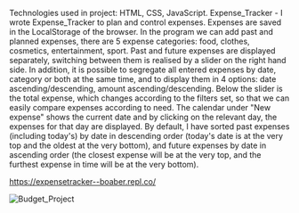 Technologies used in project: HTML, CSS, JavaScript.
Expense_Tracker - I wrote Expense_Tracker to plan and control expenses. Expenses are saved in the LocalStorage of the browser. In the program we can add past and planned expenses, there are 5 expense categories: food, clothes, cosmetics, entertainment, sport. Past and future expenses are displayed separately, switching between them is realised by a slider on the right hand side. In addition, it is possible to segregate all entered expenses by date, category or both at the same time, and to display them in 4 options: date ascending/descending, amount ascending/descending. Below the slider is the total expense, which changes according to the filters set, so that we can easily compare expenses according to need. The calendar under "New expense" shows the current date and by clicking on the relevant day, the expenses for that day are displayed. By default, I have sorted past expenses (including today's) by date in descending order (today's date is at the very top and the oldest at the very bottom), and future expenses by date in ascending order (the closest expense will be at the very top, and the furthest expense in time will be at the very bottom).

https://expensetracker--boaber.repl.co/

![Budget_Project](https://github.com/BoaBer/First_Projects/assets/132903600/d77a3270-c1a2-4180-a5ae-1306f4d4626e)

